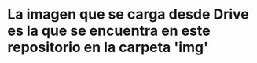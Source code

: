 # La imagen que se carga desde Drive es la que se encuentra en este repositorio en la carpeta 'img'
